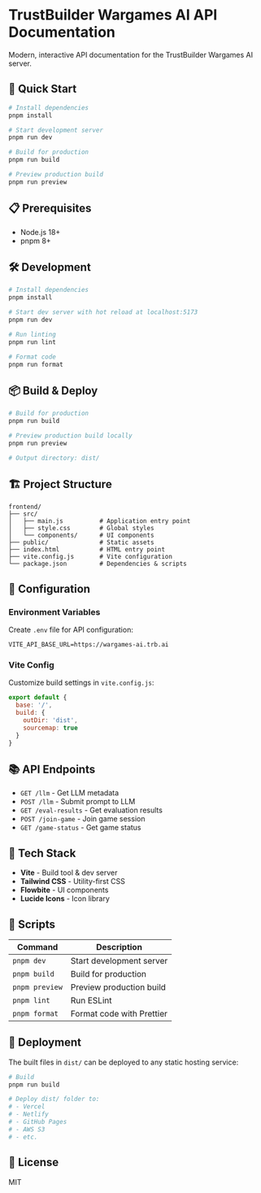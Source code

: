 # TrustBuilder Wargames AI API Documentation

Modern, interactive API documentation for the TrustBuilder Wargames AI server.

## 🚀 Quick Start

```bash
# Install dependencies
pnpm install

# Start development server
pnpm run dev

# Build for production
pnpm run build

# Preview production build
pnpm run preview
```

## 📋 Prerequisites

- Node.js 18+
- pnpm 8+

## 🛠️ Development

```bash
# Install dependencies
pnpm install

# Start dev server with hot reload at localhost:5173
pnpm run dev

# Run linting
pnpm run lint

# Format code
pnpm run format
```

## 📦 Build & Deploy

```bash
# Build for production
pnpm run build

# Preview production build locally
pnpm run preview

# Output directory: dist/
```

## 🏗️ Project Structure

```
frontend/
├── src/
│   ├── main.js          # Application entry point
│   ├── style.css        # Global styles
│   └── components/      # UI components
├── public/              # Static assets
├── index.html           # HTML entry point
├── vite.config.js       # Vite configuration
└── package.json         # Dependencies & scripts
```

## 🔧 Configuration

### Environment Variables

Create `.env` file for API configuration:

```env
VITE_API_BASE_URL=https://wargames-ai.trb.ai
```

### Vite Config

Customize build settings in `vite.config.js`:

```js
export default {
  base: '/',
  build: {
    outDir: 'dist',
    sourcemap: true
  }
}
```

## 📚 API Endpoints

- `GET /llm` - Get LLM metadata
- `POST /llm` - Submit prompt to LLM
- `GET /eval-results` - Get evaluation results
- `POST /join-game` - Join game session
- `GET /game-status` - Get game status

## 🎨 Tech Stack

- **Vite** - Build tool & dev server
- **Tailwind CSS** - Utility-first CSS
- **Flowbite** - UI components
- **Lucide Icons** - Icon library

## 📝 Scripts

| Command | Description |
|---------|-------------|
| `pnpm dev` | Start development server |
| `pnpm build` | Build for production |
| `pnpm preview` | Preview production build |
| `pnpm lint` | Run ESLint |
| `pnpm format` | Format code with Prettier |

## 🚢 Deployment

The built files in `dist/` can be deployed to any static hosting service:

```bash
# Build
pnpm run build

# Deploy dist/ folder to:
# - Vercel
# - Netlify
# - GitHub Pages
# - AWS S3
# - etc.
```

## 📄 License

MIT